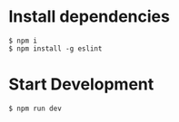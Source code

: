 # Install dependencies
```
$ npm i
$ npm install -g eslint
```

# Start Development
```
$ npm run dev
```